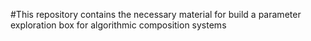 #This repository contains the necessary material for build a parameter exploration box for algorithmic composition systems

